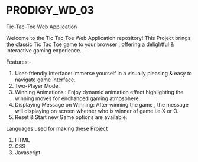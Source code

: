 # PRODIGY_WD_03

Tic-Tac-Toe Web Application

Welcome to the Tic Tac Toe Web Application repository! This Project brings the classic Tic Tac Toe game to your browser , offering a delightful & interactive gaming experience.

Features:-
1) User-friendly Interface: Immerse yourself in a visually pleasing & easy to navigate game interface.
2) Two-Player Mode.
3) Winning Animations : Enjoy dynamic animation effect highlighting the winning moves for enchanced gaming atmosphere.
4) Displaying Message on Winning: After winning the game , the message will displaying on screen whether who is winner of game i.e  X or O.
5) Reset & Start new Game options are available.

Languages used for making these Project
1) HTML
2) CSS
3) Javascript
